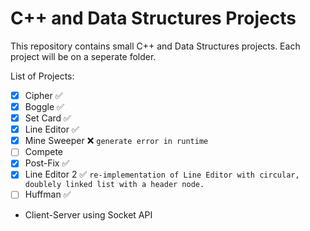 # C++ and Data Structures Projects 
This repository contains small C++ and Data Structures projects. Each project will be on a seperate folder.

List of Projects:
- [x] Cipher :white_check_mark:
- [x] Boggle :white_check_mark:
- [x] Set Card :white_check_mark:
- [x] Line Editor :white_check_mark:
- [x] Mine Sweeper :x: `generate error in runtime`
- [ ] Compete
- [x] Post-Fix :white_check_mark:
- [x] Line Editor 2 :white_check_mark:
          `re-implementation of Line Editor with circular, doublely linked list with a header node.`
- [ ] Huffman :white_check_mark:
- Client-Server using Socket API
